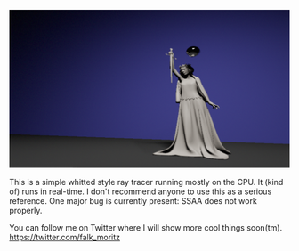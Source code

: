 ![The jagged lady](GitHubShot.PNG)

This is a simple whitted style ray tracer running mostly on the CPU.
It (kind of) runs in real-time.
I don't recommend anyone to use this as a serious reference.
One major bug is currently present: SSAA does not work properly.

You can follow me on Twitter where I will show more cool things soon(tm).
https://twitter.com/falk_moritz
